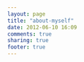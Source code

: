 ```yaml
---
layout: page
title: "about-myself"
date: 2012-06-10 16:09
comments: true
sharing: true
footer: true
---
```

